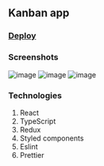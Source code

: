 ## Kanban app

### [Deploy](https://project-management-app-6c958.web.app)

### Screenshots

![image](https://github.com/SavitskayaKseniya22/kanban-app/assets/77901301/07e95c81-6166-4960-96e8-f21a5818f382)
![image](https://github.com/SavitskayaKseniya22/kanban-app/assets/77901301/1bf51fee-8e9f-46e9-8d88-70b5dcaac665)
![image](https://github.com/SavitskayaKseniya22/kanban-app/assets/77901301/25abd525-fb90-4b20-a452-a547918ab272)

### Technologies

1. React
2. TypeScript
3. Redux
4. Styled components
5. Eslint
6. Prettier
